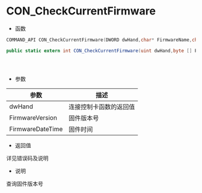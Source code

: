 # CON_CheckCurrentFirmware

- 函数

```C++
COMMAND_API CON_CheckCurrentFirmware(DWORD dwHand,char* FirmwareName,char* FirmwareVersion,char* FirmwareDateTime);
```

```C#
public static extern int CON_CheckCurrentFirmware(uint dwHand,byte [] FirmwareVersion,byte[] FirmwareDateTime);
```

```Delphi
 
```

```vb

```

- 参数

| 参数             | 描述                   |
| ---------------- | ---------------------- |
| dwHand           | 连接控制卡函数的返回值 |
| FirmwareVersion  | 固件版本号             |
| FirmwareDateTime | 固件时间               |

- 返回值

详见错误码及说明

- 说明

查询固件版本号